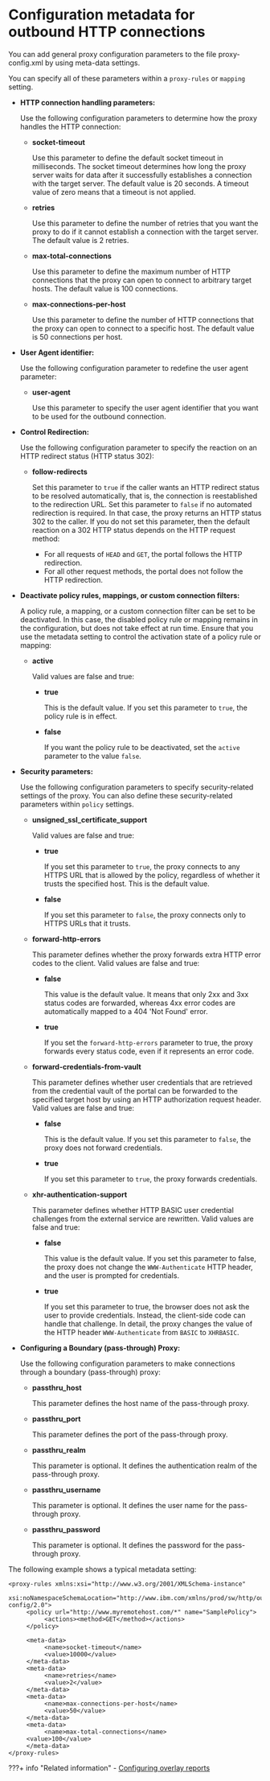 # Configuration metadata for outbound HTTP connections

You can add general proxy configuration parameters to the file proxy-config.xml by using meta-data settings.

You can specify all of these parameters within a `proxy-rules` or `mapping` setting.

-   **HTTP connection handling parameters:**

    Use the following configuration parameters to determine how the proxy handles the HTTP connection:

    -   **socket-timeout**

        Use this parameter to define the default socket timeout in milliseconds. The socket timeout determines how long the proxy server waits for data after it successfully establishes a connection with the target server. The default value is 20 seconds. A timeout value of zero means that a timeout is not applied.

    -   **retries**

        Use this parameter to define the number of retries that you want the proxy to do if it cannot establish a connection with the target server. The default value is 2 retries.

    -   **max-total-connections**

        Use this parameter to define the maximum number of HTTP connections that the proxy can open to connect to arbitrary target hosts. The default value is 100 connections.

    -   **max-connections-per-host**

        Use this parameter to define the number of HTTP connections that the proxy can open to connect to a specific host. The default value is 50 connections per host.

-   **User Agent identifier:**

    Use the following configuration parameter to redefine the user agent parameter:

    -   **user-agent**

        Use this parameter to specify the user agent identifier that you want to be used for the outbound connection.

-   **Control Redirection:**

    Use the following configuration parameter to specify the reaction on an HTTP redirect status \(HTTP status 302\):

    -   **follow-redirects**

        Set this parameter to `true` if the caller wants an HTTP redirect status to be resolved automatically, that is, the connection is reestablished to the redirection URL. Set this parameter to `false` if no automated redirection is required. In that case, the proxy returns an HTTP status 302 to the caller. If you do not set this parameter, then the default reaction on a 302 HTTP status depends on the HTTP request method:

        -   For all requests of `HEAD` and `GET`, the portal follows the HTTP redirection.
        -   For all other request methods, the portal does not follow the HTTP redirection.
-   **Deactivate policy rules, mappings, or custom connection filters:**

    A policy rule, a mapping, or a custom connection filter can be set to be deactivated. In this case, the disabled policy rule or mapping remains in the configuration, but does not take effect at run time. Ensure that you use the metadata setting to control the activation state of a policy rule or mapping:

    -   **active**

        Valid values are false and true:

        -   **true**

            This is the default value. If you set this parameter to `true`, the policy rule is in effect.

        -   **false**

            If you want the policy rule to be deactivated, set the `active` parameter to the value `false`.

-   **Security parameters:**

    Use the following configuration parameters to specify security-related settings of the proxy. You can also define these security-related parameters within `policy` settings.

    -   **unsigned\_ssl\_certificate\_support**

        Valid values are false and true:

        -   **true**

            If you set this parameter to `true`, the proxy connects to any HTTPS URL that is allowed by the policy, regardless of whether it trusts the specified host. This is the default value.

        -   **false**

            If you set this parameter to `false`, the proxy connects only to HTTPS URLs that it trusts.

    -   **forward-http-errors**

        This parameter defines whether the proxy forwards extra HTTP error codes to the client. Valid values are false and true:

        -   **false**

            This value is the default value. It means that only 2xx and 3xx status codes are forwarded, whereas 4xx error codes are automatically mapped to a 404 'Not Found' error.

        -   **true**

            If you set the `forward-http-errors` parameter to true, the proxy forwards every status code, even if it represents an error code.

    -   **forward-credentials-from-vault**

        This parameter defines whether user credentials that are retrieved from the credential vault of the portal can be forwarded to the specified target host by using an HTTP authorization request header. Valid values are false and true:

        -   **false**

            This is the default value. If you set this parameter to `false`, the proxy does not forward credentials.

        -   **true**

            If you set this parameter to `true`, the proxy forwards credentials.

    -   **xhr-authentication-support**

        This parameter defines whether HTTP BASIC user credential challenges from the external service are rewritten. Valid values are false and true:

        -   **false**

            This value is the default value. If you set this parameter to false, the proxy does not change the `WWW-Authenticate` HTTP header, and the user is prompted for credentials.

        -   **true**

            If you set this parameter to true, the browser does not ask the user to provide credentials. Instead, the client-side code can handle that challenge. In detail, the proxy changes the value of the HTTP header `WWW-Authenticate` from `BASIC` to `XHRBASIC`.

-   **Configuring a Boundary \(pass-through\) Proxy:**

    Use the following configuration parameters to make connections through a boundary \(pass-through\) proxy:

    -   **passthru\_host**

        This parameter defines the host name of the pass-through proxy.

    -   **passthru\_port**

        This parameter defines the port of the pass-through proxy.

    -   **passthru\_realm**

        This parameter is optional. It defines the authentication realm of the pass-through proxy.

    -   **passthru\_username**

        This parameter is optional. It defines the user name for the pass-through proxy.

    -   **passthru\_password**

        This parameter is optional. It defines the password for the pass-through proxy.


The following example shows a typical metadata setting:

```
<proxy-rules xmlns:xsi="http://www.w3.org/2001/XMLSchema-instance"    
    xsi:noNamespaceSchemaLocation="http://www.ibm.com/xmlns/prod/sw/http/outbound/proxy-config/2.0">
     <policy url="http://www.myremotehost.com/*" name="SamplePolicy">
          <actions><method>GET</method></actions>
     </policy>

     <meta-data>
          <name>socket-timeout</name>
          <value>10000</value>
     </meta-data>
     <meta-data>
          <name>retries</name>
          <value>2</value>
     </meta-data>
     <meta-data>
          <name>max-connections-per-host</name>
          <value>50</value>
     </meta-data>
     <meta-data>
          <name>max-total-connections</name>
     <value>100</value>
     </meta-data>
</proxy-rules>
```


???+ info "Related information"
    - [Configuring overlay reports](../../../../../../../deploy_dx/manage/monitoring/analyze_portal_usage/user_behavior_by_asa/displaying_overlay_analytics_reports/sa_asa_overlay_config.md)

